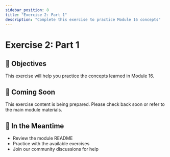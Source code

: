 ```yaml
---
sidebar_position: 8
title: "Exercise 2: Part 1"
description: "Complete this exercise to practice Module 16 concepts"
---
```


# Exercise 2: Part 1

## 🎯 Objectives

This exercise will help you practice the concepts learned in Module 16.

## 📝 Coming Soon

This exercise content is being prepared. Please check back soon or refer to the main module materials.

## 🚀 In the Meantime

- Review the module README
- Practice with the available exercises
- Join our community discussions for help
